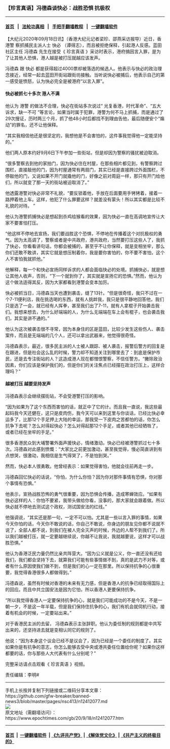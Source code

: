 ### 【珍言真语】冯德森谈快必：战胜恐惧 抗极权
------------------------

#### [首页](https://github.com/gfw-breaker/banned-news3/blob/master/README.md) &nbsp;&nbsp;|&nbsp;&nbsp; [法轮功真相](https://github.com/begood0513/basic/blob/master/README.md)  &nbsp;&nbsp;|&nbsp;&nbsp; [手把手翻墙教程](https://github.com/gfw-breaker/guides/wiki)  &nbsp;&nbsp;|&nbsp;&nbsp; [一键翻墙软件](https://github.com/gfw-breaker/nogfw/blob/master/README.md)  



<div><p>
 【大纪元2020年09月18日讯】（香港大纪元记者梁珍、邵燕采访报导）近日，香
 <ok href="https://www.epochtimes.com/gb/tag/%E6%B8%AF%E8%AD%A6.html">
  港警
 </ok>
 察抓捕民主派人士
 <ok href="https://www.epochtimes.com/gb/tag/%E5%BF%AB%E5%BF%85.html">
  快必
 </ok>
 （谭得志），而且被拒绝保释，引起港人反感。蓝田社区主任
 <ok href="https://www.epochtimes.com/gb/tag/%E5%86%AF%E5%BE%B7%E6%A3%AE.html">
  冯德森
 </ok>
 先生在接受《
 <ok href="https://www.epochtimes.com/gb/tag/%E7%8F%8D%E8%A8%80%E7%9C%9F%E8%AF%AD.html">
  珍言真语
 </ok>
 》采访时表示，港府搞因言入罪，是为了让其他人恐惧，港人越是被打压就越应该发声。
</p>
<p>
 <ok href="https://www.epochtimes.com/gb/tag/%E5%86%AF%E5%BE%B7%E6%A3%AE.html">
  冯德森
 </ok>
 跟
 <ok href="https://www.epochtimes.com/gb/tag/%E5%BF%AB%E5%BF%85.html">
  快必
 </ok>
 都是获得超过4000票却被落选的候选人。他表示与快必的政治理念接近，经常一起去蓝田开街站跟街坊接触。当听说快必被捕后，他表示自己的第一感受是愤怒，认为快必完全是被港府“以言入罪”。
</p>
<p style="text-align: center;">
</p>
<h4>
 快必被抓七十多次 港人不满
</h4>
<p>
 他认为
 <ok href="https://www.epochtimes.com/gb/tag/%E6%B8%AF%E8%AD%A6.html">
  港警
 </ok>
 的做法不合理，快必在街站多次说过“ 光复香港，时代革命”、“五大诉求，缺一不可 ”等言论，如果当时属于犯罪，港警为何不马上抓捕，而是通过了29次搜证，历时两三个月，抓了他48小时后都找不到理由告他，最后随便安个“煽动”的罪名，还不让他保释。
</p>
<p>
 “其实我相信他还是很坚定的，我想他是不会害怕的，这件事我觉得他一定能坚持的。”
</p>
<p>
 他们两人原本约好9月6日下午参加一些街站，但是却因为警察的骚扰被迫取消。
</p>
<p>
 “很多警察去到他的家拍门，因为快必住在村屋，在那些相片都见到，有警察跨过围栏，直接敲他的门，因为村屋通常有两扇门，其实已经是直接跨过外面围栏，不停敲他的门，又说如果不开门就撬他的门，好像之前对周庭一样，那只有开门给他们，所以就变了那一天的街站被迫取消了。”
</p>
<p>
 他透露港警对快必非常不礼貌，“要反锁着他，手放在后面要用手铐铐着，接着一路押着他上车。这样，他犯了什么罪要这样？就差没有蒙头！所以其实都是比较不礼貌的对待。 ”
</p>
<p>
 他认为港警抓捕快必是想起到杀鸡给猴看的效果，因为快必一直在高调地宣传让大家不要害怕打压。
</p>
<p>
 “他这样不停地去宣扬，我们要战胜这个恐惧，不停地在传播着这个对抗极权的勇气。因为太高调了，警察或者是中共政府，港共政府，当然要打压这些人了，我抓了快必，你看看讲句话，你都会被捕的，甚至乎不让你保释，就是变相坐牢，那么你们还敢不敢讲，其实它就是想压制着你，我是要你害怕的，你不要不害怕，这个人不害怕我就抓他。”
</p>
<p>
 他解释，每一个和快必宣扬同样诉求的人都会面临快必的处境。抓捕快必，就是想让其他人收声，否则，“下一个就到你了，其实就是宣扬它的恐惧。”然而，他认为这个做法适得其反，因为大家都看到港警会变本加厉。
</p>
<p>
 快必被抓当日，冯德森当天也遭到袭击，缝了13针。“但是很奇怪，我只不过在一个7-11便利店，我在挑选喝的东西，就有人挑衅我，我只是很平静地回答他，我们只是选了一会，就已经有人挥拳，甚至我们出了7-11，就有人拿棍子开始袭击我们。我想来想去，为什么好端端的人，为什么无端端在车上会有棍子，也会袭击我们，其实是讲不通的。”
</p>
<p>
 他认为这次被袭击很不寻常，因为本身住的区是蓝田，比较少发生这些伤人、袭击案件，而且是无端端的几个人，还可以拿出武器来，他觉得很奇怪。
</p>
<p>
 冯德森表示，最近，很多民主派的人士被人跟踪、被人袭击，报警后警方的回复是在跟进，但是社会这么乱的时候，警力却不知道关注到哪里去了：到底是保护市民，还是去专注街站的人？这造成港人现在都憎恨警察，不信任警方。“撇除政治因素，你们应该是保护我们的，但是你们的关注焦点已经摆在政治打压上，这样合理吗？”
</p>
<h4>
 越被打压 越要坚持发声
</h4>
<p>
 冯德森表示会继续摆街站，不会受港警打压的影响。
</p>
<p>
 “因为如果为了这个东西而害怕的话，就正中了它的计。而且我一直说，我这些最起码我今天还健在，这只是皮肉伤，我今天可以来到这里与你谈话，已经比快必幸运多了，比那12个手足押上大陆的幸运，那我受一下皮肉之苦都怕的话，你怎么抗争下去呢？怎么对得起快必？怎么对得起那12个手足，或者其他已经牺牲了，或者已经在坐牢的手足。”
</p>
<p>
 很多香港民众到大埔警署外面声援快必，情绪激动。快必已经被港警抓过七十多次。冯德森对此感到愤慨：“大家比之前更加激动，甚至我觉得，慢必简直讲到有点想哭，很激动，我相信是生气得哭了，不是怕到哭。”
</p>
<p>
 然而，快必本人很勇敢。他曾经表示：如果觉得害怕，他就会往前再走一步。
</p>
<p>
 冯德森回忆快必的话说，“你怕，为什么你怕？因为你对那件事情有恐惧，你对那个事情有恐惧。”
</p>
<p>
 他表示，宣扬战胜恐怖的勇气很重要，因为恐惧会传播，造成寒蝉效应。“如果有快必这样的人：你怕不要紧，我带头做给你看，没事的，那大家就会跟着做。所以快必就不停地去测试这个政权，测试国安法的红线。”
</p>
<p>
 他强调说，“其实还是那一句，一定不可以怕。尤其是一些以言入罪的事情，如果今天你怕的话，今天你不敢说的话，你自己不敢说，你身边的朋友见你都不说就不说了，全部人都不说，到我们在被人完全灭声的时候，外边的人帮不到我们了。所以我们越被打压，就一定要越继续说，你越不让我说，我就越要说，这样才可以战胜恐惧。”
</p>
<p>
 他认为香港泛民力量仍然比亲共阵营大。“因为公义就是公义，你一直还没有还给我们，我们都会坚持下去，就算我们可能有些事情做不到，真的是武力不对等，或者有什么原因使我们做不到，但是我们的心一定在那里。所以保持抗争的心很重要，我觉得香港很多人都做得到。”
</p>
<p>
 冯德森说，虽然有时候对香港的未来有无力感，但是香港人的抗争已经取得国际上的回应。而且中共立国安法是因为它怕，所以香港人更要保持抗争。
</p>
<p>
 “所以我觉得香港人一定要保持抗争的心，就是我们可能成功的不是今天，不是一朝一夕，不是这一年半载，但是我们保持住抗争的心，我们有机会就伺机行动，接着有机会的时候，一定要站出来。”
</p>
<p>
 对于香港民主派的去留， 冯德森表示主张辞职。他认为委任制的规则都是中共写出来的，还坚持进去就是变相认同它的规则了。
</p>
<p>
 他说：“因为本身这个议会已经不是议会了，因为已经是一个委任的制度了。其实如果你是有抗争的意志，你怎么能够去受中央或港共委任位置给你呢？如果你这样都要的话，你与那些人大代表有什么分别呢？”
</p>
<p>
 完整采访请点击观看《
 <ok href="https://www.epochtimes.com/gb/tag/%E7%8F%8D%E8%A8%80%E7%9C%9F%E8%AF%AD.html">
  珍言真语
 </ok>
 》视频。
</p>
<p>
 责任编辑：李明#
</p>
</div>
<hr/>
手机上长按并复制下列链接或二维码分享本文章：<br/>
https://github.com/gfw-breaker/banned-news3/blob/master/pages/nsc413/n12412077.md <br/>
<a href='https://github.com/gfw-breaker/banned-news3/blob/master/pages/nsc413/n12412077.md'><img src='https://github.com/gfw-breaker/banned-news3/blob/master/pages/nsc413/n12412077.md.png'/></a> <br/>
原文地址（需翻墙访问）：https://www.epochtimes.com/gb/20/9/18/n12412077.htm


------------------------
#### [首页](https://github.com/gfw-breaker/banned-news3/blob/master/README.md) &nbsp;|&nbsp; [一键翻墙软件](https://github.com/gfw-breaker/nogfw/blob/master/README.md) &nbsp;| [《九评共产党》](https://github.com/gfw-breaker/9ping.md/blob/master/README.md#九评之一评共产党是什么) | [《解体党文化》](https://github.com/gfw-breaker/jtdwh.md/blob/master/README.md) | [《共产主义的终极目的》](https://github.com/gfw-breaker/gczydzjmd.md/blob/master/README.md)


<img src='http://gfw-breaker.win/banned-news3/pages/nsc413/n12412077.md' width='0px' height='0px'/>
